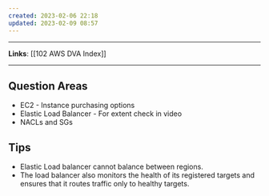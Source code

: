 ```yaml
---
created: 2023-02-06 22:18
updated: 2023-02-09 08:57
---
```

---
**Links**: [[102 AWS DVA Index]]

---
## Question Areas
- EC2 - Instance purchasing options
- Elastic Load Balancer - For extent check in video
- NACLs and SGs

## Tips
- Elastic Load balancer cannot balance between regions.
- The load balancer also monitors the health of its registered targets and ensures that it routes traffic only to healthy targets.